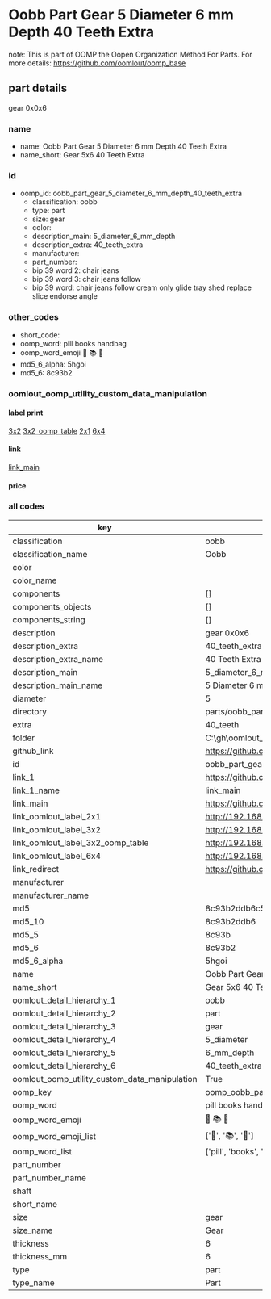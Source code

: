 # Oobb Part Gear 5 Diameter 6 mm Depth 40 Teeth Extra  

note: This is part of OOMP the Oopen Organization Method For Parts. For more details: https://github.com/oomlout/oomp_base

##  part details
  



gear 0x0x6



### name
* name: Oobb Part Gear 5 Diameter 6 mm Depth 40 Teeth Extra
* name_short: Gear 5x6 40 Teeth Extra
### id
* oomp_id: oobb_part_gear_5_diameter_6_mm_depth_40_teeth_extra
  * classification: oobb
  * type: part
  * size: gear
  * color: 
  * description_main: 5_diameter_6_mm_depth
  * description_extra: 40_teeth_extra
  * manufacturer: 
  * part_number: 
  * bip 39 word 2: chair jeans
  * bip 39 word 3: chair jeans follow
  * bip 39 word: chair jeans follow cream only glide tray shed replace slice endorse angle

### other_codes
* short_code: 
* oomp_word: pill books handbag
* oomp_word_emoji :pill: :books: :handbag:
* md5_6_alpha: 5hgoi
* md5_6: 8c93b2






### oomlout_oomp_utility_custom_data_manipulation
#### label print
[3x2](http://192.168.1.245:1112/?label=oomp%205hgoi)
[3x2_oomp_table](http://192.168.1.108:1112/?label=oomp%205hgoi)
[2x1](http://192.168.1.242:1112/?label=oomp%205hgoi)
[6x4](http://192.168.1.55:1112/?label=oomp%205hgoi)    

#### link

[link_main](https://github.com/oomlout/oomlout_oobb_version_4_generated_parts/tree/main/navigation_oomp/oobb/part/gear/5_diameter_6_mm_depth/40_teeth_extra/part)                              

#### price







### all codes 
| key | value |  
| --- | --- |  
| classification | oobb |  
| classification_name | Oobb |  
| color |  |  
| color_name |  |  
| components | [] |  
| components_objects | [] |  
| components_string | [] |  
| description | gear 0x0x6 |  
| description_extra | 40_teeth_extra |  
| description_extra_name | 40 Teeth Extra |  
| description_main | 5_diameter_6_mm_depth |  
| description_main_name | 5 Diameter 6 mm Depth |  
| diameter | 5 |  
| directory | parts/oobb_part_gear_5_diameter_6_mm_depth_40_teeth_extra |  
| extra | 40_teeth |  
| folder | C:\gh\oomlout_oobb_version_4_generated_parts\parts\oobb_part_gear_5_diameter_6_mm_depth_40_teeth_extra |  
| github_link | https://github.com/oomlout/oomlout_oomp_part_src/tree/main/parts/oobb_part_gear_5_diameter_6_mm_depth_40_teeth_extra |  
| id | oobb_part_gear_5_diameter_6_mm_depth_40_teeth_extra |  
| link_1 | https://github.com/oomlout/oomlout_oobb_version_4_generated_parts/tree/main/navigation_oomp/oobb/part/gear/5_diameter_6_mm_depth/40_teeth_extra/part |  
| link_1_name | link_main |  
| link_main | https://github.com/oomlout/oomlout_oobb_version_4_generated_parts/tree/main/navigation_oomp/oobb/part/gear/5_diameter_6_mm_depth/40_teeth_extra/part |  
| link_oomlout_label_2x1 | http://192.168.1.242:1112/?label=oomp%205hgoi |  
| link_oomlout_label_3x2 | http://192.168.1.245:1112/?label=oomp%205hgoi |  
| link_oomlout_label_3x2_oomp_table | http://192.168.1.108:1112/?label=oomp%205hgoi |  
| link_oomlout_label_6x4 | http://192.168.1.55:1112/?label=oomp%205hgoi |  
| link_redirect | https://github.com/oomlout/oomlout_oobb_version_4_generated_parts/tree/main/parts/oobb_gear_05_06_ex_40_teeth |  
| manufacturer |  |  
| manufacturer_name |  |  
| md5 | 8c93b2ddb6c55cf58c4d832eb55de92e |  
| md5_10 | 8c93b2ddb6 |  
| md5_5 | 8c93b |  
| md5_6 | 8c93b2 |  
| md5_6_alpha | 5hgoi |  
| name | Oobb Part Gear 5 Diameter 6 mm Depth 40 Teeth Extra |  
| name_short | Gear 5x6 40 Teeth Extra |  
| oomlout_detail_hierarchy_1 | oobb |  
| oomlout_detail_hierarchy_2 | part |  
| oomlout_detail_hierarchy_3 | gear |  
| oomlout_detail_hierarchy_4 | 5_diameter |  
| oomlout_detail_hierarchy_5 | 6_mm_depth |  
| oomlout_detail_hierarchy_6 | 40_teeth_extra |  
| oomlout_oomp_utility_custom_data_manipulation | True |  
| oomp_key | oomp_oobb_part_gear_5_diameter_6_mm_depth_40_teeth_extra |  
| oomp_word | pill books handbag |  
| oomp_word_emoji | :pill: :books: :handbag: |  
| oomp_word_emoji_list | [':pill:', ':books:', ':handbag:'] |  
| oomp_word_list | ['pill', 'books', 'handbag'] |  
| part_number |  |  
| part_number_name |  |  
| shaft |  |  
| short_name |  |  
| size | gear |  
| size_name | Gear |  
| thickness | 6 |  
| thickness_mm | 6 |  
| type | part |  
| type_name | Part |  
